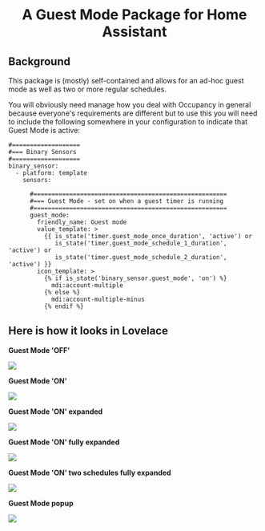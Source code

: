 <h1 align="center">A Guest Mode Package for Home Assistant</h1>


<h2>Background</h2>

This package is (mostly) self-contained and allows for an ad-hoc guest mode as well as two or more regular schedules.

You will obviously need manage how you deal with Occupancy in general because everyone's requirements are different but to use this you will need to include the following somewhere in your configuration to indicate that Guest Mode is active:


```
#===================
#=== Binary Sensors
#===================
binary_sensor:
  - platform: template
    sensors:

      #======================================================
      #=== Guest Mode - set on when a guest timer is running
      #======================================================
      guest_mode:
        friendly_name: Guest mode
        value_template: >
          {{ is_state('timer.guest_mode_once_duration', 'active') or
             is_state('timer.guest_mode_schedule_1_duration', 'active') or      
             is_state('timer.guest_mode_schedule_2_duration', 'active') }}      
        icon_template: >
          {% if is_state('binary_sensor.guest_mode', 'on') %}      
            mdi:account-multiple
          {% else %}
            mdi:account-multiple-minus
          {% endif %}
```

<h2>Here is how it looks in Lovelace</h2> 

__Guest Mode 'OFF'__

<img src="https://github.com/kloggy/Home-Assistant/blob/master/packages/occupancy/screenshots/GuestModeOff.png">


__Guest Mode 'ON'__

<img src="https://github.com/kloggy/Home-Assistant/blob/master/packages/occupancy/screenshots/GuestModeOn.png">


__Guest Mode 'ON' expanded__

<img src="https://github.com/kloggy/Home-Assistant/blob/master/packages/occupancy/screenshots/GuestModeOnExpanded.png">


__Guest Mode 'ON' fully expanded__

<img src="https://github.com/kloggy/Home-Assistant/blob/master/packages/occupancy/screenshots/GuestModeOnFullyExpanded.png">


__Guest Mode 'ON' two schedules fully expanded__

<img src="https://github.com/kloggy/Home-Assistant/blob/master/packages/occupancy/screenshots/GuestModeOnTwoSchedulesFullyExpanded.png">


__Guest Mode popup__

<img src="https://github.com/kloggy/Home-Assistant/blob/master/packages/occupancy/screenshots/GuestModePopup.png">
